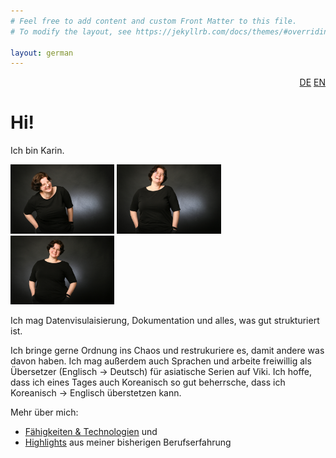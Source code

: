 ```yaml
---
# Feel free to add content and custom Front Matter to this file.
# To modify the layout, see https://jekyllrb.com/docs/themes/#overriding-theme-englishs

layout: german
---
```

<div style="text-align: right"><a href="/index">DE</a> <a href="/en/home">EN</a></div>

# Hi!

Ich bin Karin.

<img src="assets/img/1.jpg" alt="me - first of three" width=33%>
<img src="assets/img/2.jpg" alt="me - second of three" width=33%>
<img src="assets/img/3.jpg" alt="me - third of three" width=33%>

Ich mag Datenvisulaisierung, Dokumentation und alles, was gut strukturiert ist.

Ich bringe gerne Ordnung ins Chaos und restrukuriere es, damit andere was davon haben.
Ich mag außerdem auch Sprachen und arbeite freiwillig als Übersetzer (Englisch -> Deutsch) für asiatische Serien auf Viki. Ich hoffe, dass ich eines Tages auch Koreanisch so gut beherrsche, dass ich Koreanisch -> Englisch überstetzen kann.

Mehr über mich:
* [Fähigkeiten & Technologien](de/faehigkeiten-und-technologien) und
* [Highlights](de/was_zuvor_geschah) aus meiner bisherigen Berufserfahrung
